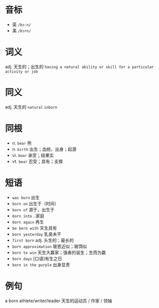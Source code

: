 # 音标

- 英 `/bɔːn/`
- 美 `/bɔrn/`

# 词义

adj. 天生的；出生的
`having a natural ability or skill for a particular activity or job`

# 同义

adj. 天生的
`natural` `inborn`

# 同根

- n. `bear` 熊
- n. `birth` 出生；血统，出身；起源
- vi. `bear` 承受；结果实
- vt. `bear` 忍受；具有；支撑

# 短语

- `was born` 出生
- `born on` 出生于（时间）
- `born of` 源于，出生于
- `born into` ..家庭
- `born again` 再生
- `be born with` 天生具有
- `born yesterday` 乳臭未干
- `first born` adj. 头生的；最长的
- `born approximation` 玻恩近似；玻饵似
- `born to win` 天生大赢家；强者的诞生；生而为赢
- `born days` [口语]有生之日
- `born in the purple` 出身显贵

# 例句

a born athlete/writer/leader
天生的运动员 / 作家 / 领袖


